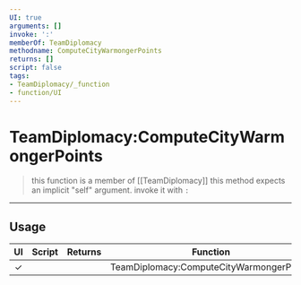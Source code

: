 ```yaml
---
UI: true
arguments: []
invoke: ':'
memberOf: TeamDiplomacy
methodname: ComputeCityWarmongerPoints
returns: []
script: false
tags:
- TeamDiplomacy/_function
- function/UI
---
```

# TeamDiplomacy:ComputeCityWarmongerPoints
> this function is a member of [[TeamDiplomacy]]
> this method expects an implicit "self" argument. invoke it with `:`
-----
## Usage
|  UI | Script | Returns | Function | Arguments |
|:---:|:------:|-------:|:--------:|:---------|
|✓| ||TeamDiplomacy:ComputeCityWarmongerPoints||
